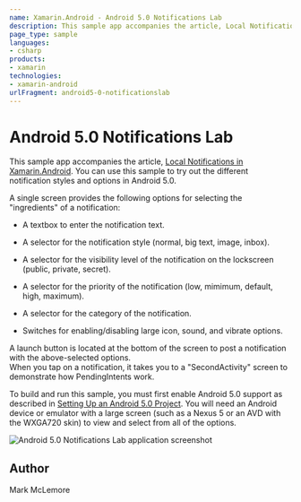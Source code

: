 ```yaml
---
name: Xamarin.Android - Android 5.0 Notifications Lab
description: This sample app accompanies the article, Local Notifications in Xamarin.Android. You can use this sample to try out the different notification...
page_type: sample
languages:
- csharp
products:
- xamarin
technologies:
- xamarin-android
urlFragment: android5-0-notificationslab
---
```

# Android 5.0 Notifications Lab

This sample app accompanies the article, 
[Local Notifications in Xamarin.Android](http://developer.xamarin.com/guides/cross-platform/application_fundamentals/notifications/android/local_notifications_in_android/).
You can use this sample to try out the different notification styles and options
in Android 5.0.

A single screen provides the following options for selecting
the "ingredients" of a notification: 

-  A textbox to enter the notification text.

-  A selector for the notification style (normal, big text, image, inbox).

-  A selector for the visibility level of the notification on the 
   lockscreen (public, private, secret).
 
-  A selector for the priority of the notification (low, mimimum, default, 
   high, maximum). 
 
-  A selector for the category of the notification.

-  Switches for enabling/disabling large icon, sound, and vibrate
   options.

A launch button is located at the bottom of the screen to post a 
notification with the above-selected options.                                        
When you tap on a notification, it takes you to a "SecondActivity" screen
to demonstrate how PendingIntents work.

To build and run this sample, you must first enable Android 5.0 support as 
described in 
[Setting Up an Android 5.0 Project](http://developer.xamarin.com/guides/android/platform_features/introduction_to_lollipop#settingup).
You will need an Android device or emulator with a large screen (such as 
a Nexus 5 or an AVD with the WXGA720 skin) to view and select from all 
of the options.

![Android 5.0 Notifications Lab application screenshot](Screenshots/1-start-screen.png "Android 5.0 Notifications Lab application screenshot")

## Author 

Mark McLemore
